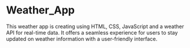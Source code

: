 # Weather_App
This weather app is creating using HTML, CSS, JavaScript and a weather API for real-time data. It offers a seamless experience for users to stay updated on weather information with a user-friendly interface.
